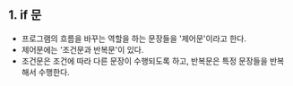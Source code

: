 ## 1. if 문

- 프로그램의 흐름을 바꾸는 역할을 하는 문장들을 '제어문'이라고 한다.
- 제어문에는 '조건문과 반복문'이 있다.
- 조건문은 조건에 따라 다른 문장이 수행되도록 하고, 반복문은 특정 문장들을 반복해서 수행한다.
